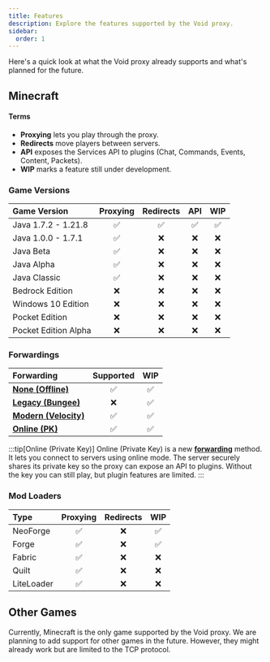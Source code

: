 ```yaml
---
title: Features
description: Explore the features supported by the Void proxy.
sidebar:
  order: 1
---
```


Here's a quick look at what the Void proxy already supports and what's planned for the future.

## Minecraft

#### Terms
- **Proxying** lets you play through the proxy.
- **Redirects** move players between servers.
- **API** exposes the Services API to plugins (Chat, Commands, Events, Content, Packets).
- **WIP** marks a feature still under development.

### Game Versions
| Game Version         | Proxying | Redirects | API      | WIP      |
| :------------------- | :------: | :------:  | :------: | :------: |
| Java 1.7.2 - 1.21.8  | &#x2705; | &#x2705;  | &#x2705; | &#x2705; |
| Java 1.0.0 - 1.7.1   | &#x2705; | &#x274C;  | &#x274C; | &#x274C; |
| Java Beta            | &#x2705; | &#x274C;  | &#x274C; | &#x274C; |
| Java Alpha           | &#x2705; | &#x274C;  | &#x274C; | &#x274C; |
| Java Classic         | &#x2705; | &#x274C;  | &#x274C; | &#x274C; |
| Bedrock Edition      | &#x274C; | &#x274C;  | &#x274C; | &#x274C; |
| Windows 10 Edition   | &#x274C; | &#x274C;  | &#x274C; | &#x274C; |
| Pocket Edition       | &#x274C; | &#x274C;  | &#x274C; | &#x274C; |
| Pocket Edition Alpha | &#x274C; | &#x274C;  | &#x274C; | &#x274C; |

### Forwardings
| Forwarding                                                  | Supported | WIP      |
| :---------------------------------------------------------- | :------:  | :------: |
| [**None (Offline)**](/docs/forwardings/forwarding-overview)      | &#x2705;  | &#x2705; |
| [**Legacy (Bungee)**](/docs/forwardings/legacy)                  | &#x274C;  | &#x2705; |
| [**Modern (Velocity)**](/docs/forwardings/modern)                | &#x2705;  | &#x2705; |
| [**Online (PK)**](/docs/forwardings/online)                      | &#x2705;  | &#x2705; |

:::tip[Online (Private Key)]
Online (Private Key) is a new [**forwarding**](/docs/forwardings/online) method.
It lets you connect to servers using online mode.
The server securely shares its private key so the proxy can expose an API to plugins.
Without the key you can still play, but plugin features are limited.
:::

### Mod Loaders
| Type       | Proxying | Redirects | WIP      |
| :--------- | :------: | :------:  | :------: |
| NeoForge   | &#x2705; | &#x274C;  | &#x2705; |
| Forge      | &#x2705; | &#x274C;  | &#x2705; |
| Fabric     | &#x2705; | &#x274C;  | &#x274C; |
| Quilt      | &#x2705; | &#x274C;  | &#x274C; |
| LiteLoader | &#x2705; | &#x274C;  | &#x274C; |

## Other Games
Currently, Minecraft is the only game supported by the Void proxy.
We are planning to add support for other games in the future.
However, they might already work but are limited to the TCP protocol.
